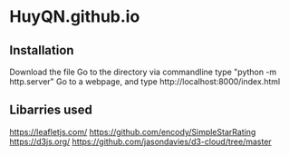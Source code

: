 # HuyQN.github.io

## Installation
Download the file
Go to the directory via commandline
type "python -m http.server"
Go to a webpage, and type http://localhost:8000/index.html

## Libarries used

https://leafletjs.com/
https://github.com/encody/SimpleStarRating
https://d3js.org/
https://github.com/jasondavies/d3-cloud/tree/master